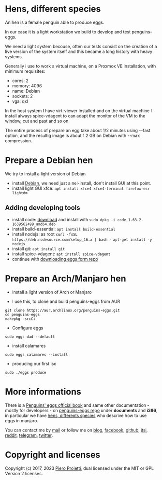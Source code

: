 # Hens, different species
An hen is a female penguin able to produce eggs. 

In our case it is a light workstation we build to develop and test penguins-eggs. 

We need a light system becouse, often our tests consist on the creation of a live version 
of the system itself and this became a long history with heavy systems.

Generally i use to work a virtual machine, on a Proxmox VE installation, with minimum requisites:
* cores: 2
* memory: 4096
* name: Debian
* sockets: 2
* vga: qxl

In the host system I have virt-viewer installed and on the virtual machine I install always spice-vdagent to 
can adapt the monitor of the VM to the window, cut and past and so on.

The entire process of prepare an egg take about 1/2 minutes using --fast option, and the resultig image is about 
1.2 GB on Debian with --max compression.


# Prepare a Debian hen
We try to install a light version of Debian
* install [Debian](https://cdimage.debian.org/debian-cd/current/amd64/iso-cd/debian-11.2.0-amd64-netinst.iso), we need just a nel-install, don't install GUI at this point.
* install light GUI xfce: ```apt install xfce4 xfce4-terminal firefox-esr lightdm```

## Adding developing tools
* install code: [download](https://code.visualstudio.com/download#) and install with ```sudo dpkg -i code_1.63.2-1639562499_amd64.deb```
* install build-essential: ```apt install build-essential```
* install nodejs: as root
```curl -fsSL https://deb.nodesource.com/setup_16.x | bash -```
```apt-get install -y nodejs```
* install git: ```apt install git```
* install spice-vdagent: ```apt install spice-vdagent```
* continue with [downloading eggs form repo](#downloading-eggs-from-repo)


# Prepare an Arch/Manjaro hen
* Install a light version of Arch or Manjaro

* I use this, to clone and build penguins-eggs from AUR
```
git clone https://aur.archlinux.org/penguins-eggs.git
cd penguins-eggs
makepkg -srcCi
```
  
* Configure eggs
```
sudo eggs dad --default
```

* install calamares
```
sudo eggs calamares --install
```

* producing our first iso
```
sudo ./eggs produce
```

# More informations
There is a [Penguins' eggs official book](https://penguins-eggs.net/book/) and same other documentation - mostly for developers - on [penguins-eggs repo](https://github.com/pieroproietti/penguins-eggs) under **documents** and **i386**, in particular we have [hens, differents species](https://github.com/pieroproietti/penguins-eggs/blob/master/documents/hens-different-species.md) who descrive how to use eggs in manjaro.

You can contact me by [mail](mailto://pieroproietti@gmail.com) or follow me on 
[blog](https://penguins-eggs.net), 
[facebook](https://www.facebook.com/groups/128861437762355/), 
[github](https://github.com/pieroproietti/penguins-krill), 
[jtsi](https://meet.jit.si/PenguinsEggsMeeting), 
[reddit](https://www.reddit.com/user/Artisan61), 
[telegram](https://t.me/penguins_eggs), 
[twitter](https://twitter.com/pieroproietti).

# Copyright and licenses
Copyright (c) 2017, 2023 [Piero Proietti](https://penguins-eggs.net/about-me.html), dual licensed under the MIT or GPL Version 2 licenses.
